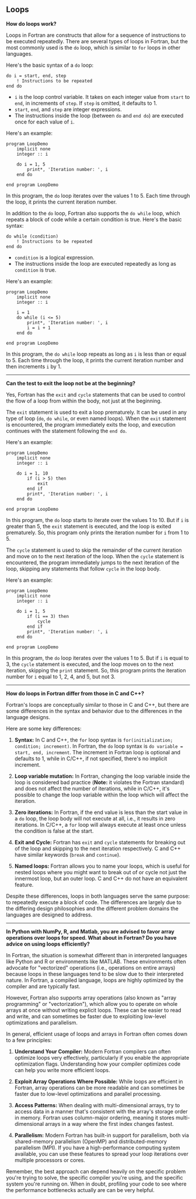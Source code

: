 ## Loops

**How do loops work?**

Loops in Fortran are constructs that allow for a sequence of instructions to be executed repeatedly. There are several types of loops in Fortran, but the most commonly used is the `do` loop, which is similar to `for` loops in other languages.

Here's the basic syntax of a `do` loop:

```Fortran
do i = start, end, step
    ! Instructions to be repeated
end do
```

- `i` is the loop control variable. It takes on each integer value from `start` to `end`, in increments of `step`. If `step` is omitted, it defaults to 1.
- `start`, `end`, and `step` are integer expressions.
- The instructions inside the loop (between `do` and `end do`) are executed once for each value of `i`.

Here's an example:

```Fortran
program LoopDemo
    implicit none
    integer :: i

    do i = 1, 5
        print*, 'Iteration number: ', i
    end do

end program LoopDemo
```

In this program, the `do` loop iterates over the values 1 to 5. Each time through the loop, it prints the current iteration number.

In addition to the `do` loop, Fortran also supports the `do while` loop, which repeats a block of code while a certain condition is true. Here's the basic syntax:

```Fortran
do while (condition)
    ! Instructions to be repeated
end do
```

- `condition` is a logical expression.
- The instructions inside the loop are executed repeatedly as long as `condition` is true.

Here's an example:

```Fortran
program LoopDemo
    implicit none
    integer :: i

    i = 1
    do while (i <= 5)
        print*, 'Iteration number: ', i
        i = i + 1
    end do

end program LoopDemo
```

In this program, the `do while` loop repeats as long as `i` is less than or equal to 5. Each time through the loop, it prints the current iteration number and then increments `i` by 1.

---
**Can the test to exit the loop not be at the beginning?**

Yes, Fortran has the `exit` and `cycle` statements that can be used to control the flow of a loop from within the body, not just at the beginning.

The `exit` statement is used to exit a loop prematurely. It can be used in any type of loop (`do`, `do while`, or even named loops). When the `exit` statement is encountered, the program immediately exits the loop, and execution continues with the statement following the `end do`.

Here's an example:

```Fortran
program LoopDemo
    implicit none
    integer :: i

    do i = 1, 10
        if (i > 5) then
            exit
        end if
        print*, 'Iteration number: ', i
    end do

end program LoopDemo
```

In this program, the `do` loop starts to iterate over the values 1 to 10. But if `i` is greater than 5, the `exit` statement is executed, and the loop is exited prematurely. So, this program only prints the iteration number for `i` from 1 to 5.

The `cycle` statement is used to skip the remainder of the current iteration and move on to the next iteration of the loop. When the `cycle` statement is encountered, the program immediately jumps to the next iteration of the loop, skipping any statements that follow `cycle` in the loop body.

Here's an example:

```Fortran
program LoopDemo
    implicit none
    integer :: i

    do i = 1, 5
        if (i == 3) then
            cycle
        end if
        print*, 'Iteration number: ', i
    end do

end program LoopDemo
```

In this program, the `do` loop iterates over the values 1 to 5. But if `i` is equal to 3, the `cycle` statement is executed, and the loop moves on to the next iteration, skipping the `print` statement. So, this program prints the iteration number for `i` equal to 1, 2, 4, and 5, but not 3.

---
**How do loops in Fortran differ from those in C and C++?**

Fortran's loops are conceptually similar to those in C and C++, but there are some differences in the syntax and behavior due to the differences in the language designs.

Here are some key differences:

1. **Syntax:** In C and C++, the `for` loop syntax is `for(initialization; condition; increment)`. In Fortran, the `do` loop syntax is `do variable = start, end, increment`. The increment in Fortran loop is optional and defaults to 1, while in C/C++, if not specified, there's no implicit increment.

2. **Loop variable mutation:** In Fortran, changing the loop variable inside the loop is considered bad practice (**Note:** it violates the Fortran standard) and does not affect the number of iterations, while in C/C++, it's possible to change the loop variable within the loop which will affect the iteration.

3. **Zero iterations:** In Fortran, if the end value is less than the start value in a `do` loop, the loop body will not execute at all, i.e., it results in zero iterations. In C/C++, a `for` loop will always execute at least once unless the condition is false at the start.

4. **Exit and Cycle:** Fortran has `exit` and `cycle` statements for breaking out of the loop and skipping to the next iteration respectively. C and C++ have similar keywords (`break` and `continue`).

5. **Named loops:** Fortran allows you to name your loops, which is useful for nested loops where you might want to break out of or cycle not just the innermost loop, but an outer loop. C and C++ do not have an equivalent feature.

Despite these differences, loops in both languages serve the same purpose: to repeatedly execute a block of code. The differences are largely due to the differing design philosophies and the different problem domains the languages are designed to address.

---
**In Python with NumPy, R, and Matlab, you are advised to favor array operations over loops for speed. What about in Fortran? Do you have advice on using loops efficiently?**

In Fortran, the situation is somewhat different than in interpreted languages like Python and R or environments like MATLAB. These environments often advocate for "vectorized" operations (i.e., operations on entire arrays) because loops in these languages tend to be slow due to their interpreted nature. In Fortran, a compiled language, loops are highly optimized by the compiler and are typically fast. 

However, Fortran also supports array operations (also known as "array programming" or "vectorization"), which allow you to operate on whole arrays at once without writing explicit loops. These can be easier to read and write, and can sometimes be faster due to exploiting low-level optimizations and parallelism. 

In general, efficient usage of loops and arrays in Fortran often comes down to a few principles:

1. **Understand Your Compiler:** Modern Fortran compilers can often optimize loops very effectively, particularly if you enable the appropriate optimization flags. Understanding how your compiler optimizes code can help you write more efficient loops.

2. **Exploit Array Operations Where Possible:** While loops are efficient in Fortran, array operations can be more readable and can sometimes be faster due to low-level optimizations and parallel processing.

3. **Access Patterns:** When dealing with multi-dimensional arrays, try to access data in a manner that's consistent with the array's storage order in memory. Fortran uses column-major ordering, meaning it stores multi-dimensional arrays in a way where the first index changes fastest. 

4. **Parallelism:** Modern Fortran has built-in support for parallelism, both via shared-memory parallelism (OpenMP) and distributed-memory parallelism (MPI). If you have a high-performance computing system available, you can use these features to spread your loop iterations over multiple processors or cores.

Remember, the best approach can depend heavily on the specific problem you're trying to solve, the specific compiler you're using, and the specific system you're running on. When in doubt, profiling your code to see where the performance bottlenecks actually are can be very helpful.
